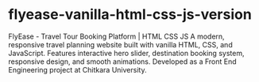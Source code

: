 # flyease-vanilla-html-css-js-version
FlyEase - Travel Tour Booking Platform | HTML CSS JS  A modern, responsive travel planning website built with vanilla HTML, CSS, and JavaScript. Features interactive hero slider, destination booking system, responsive design, and smooth animations. Developed as a Front End Engineering project at Chitkara University.
